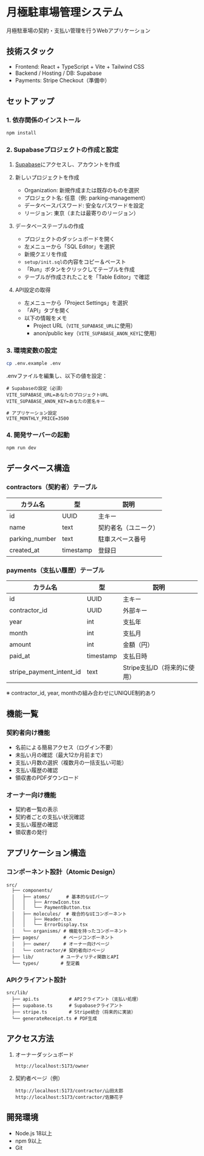 # 月極駐車場管理システム

月極駐車場の契約・支払い管理を行うWebアプリケーション

## 技術スタック

- Frontend: React + TypeScript + Vite + Tailwind CSS
- Backend / Hosting / DB: Supabase
- Payments: Stripe Checkout（準備中）

## セットアップ

### 1. 依存関係のインストール
```bash
npm install
```

### 2. Supabaseプロジェクトの作成と設定

1. [Supabase](https://supabase.com/)にアクセスし、アカウントを作成
2. 新しいプロジェクトを作成
   - Organization: 新規作成または既存のものを選択
   - プロジェクト名: 任意（例: parking-management）
   - データベースパスワード: 安全なパスワードを設定
   - リージョン: 東京（または最寄りのリージョン）

3. データベーステーブルの作成
   - プロジェクトのダッシュボードを開く
   - 左メニューから「SQL Editor」を選択
   - 新規クエリを作成
   - `setup/init.sql`の内容をコピー＆ペースト
   - 「Run」ボタンをクリックしてテーブルを作成
   - テーブルが作成されたことを「Table Editor」で確認

4. API設定の取得
   - 左メニューから「Project Settings」を選択
   - 「API」タブを開く
   - 以下の情報をメモ
     - Project URL（`VITE_SUPABASE_URL`に使用）
     - anon/public key（`VITE_SUPABASE_ANON_KEY`に使用）

### 3. 環境変数の設定
```bash
cp .env.example .env
```

.envファイルを編集し、以下の値を設定：
```
# Supabaseの設定（必須）
VITE_SUPABASE_URL=あなたのプロジェクトURL
VITE_SUPABASE_ANON_KEY=あなたの匿名キー

# アプリケーション設定
VITE_MONTHLY_PRICE=3500
```

### 4. 開発サーバーの起動
```bash
npm run dev
```

## データベース構造

### contractors（契約者）テーブル
| カラム名 | 型 | 説明 |
|---------|-----|------|
| id | UUID | 主キー |
| name | text | 契約者名（ユニーク） |
| parking_number | text | 駐車スペース番号 |
| created_at | timestamp | 登録日 |

### payments（支払い履歴）テーブル
| カラム名 | 型 | 説明 |
|---------|-----|------|
| id | UUID | 主キー |
| contractor_id | UUID | 外部キー |
| year | int | 支払年 |
| month | int | 支払月 |
| amount | int | 金額（円） |
| paid_at | timestamp | 支払日時 |
| stripe_payment_intent_id | text | Stripe支払ID（将来的に使用） |

※ contractor_id, year, monthの組み合わせにUNIQUE制約あり

## 機能一覧

### 契約者向け機能
- 名前による簡易アクセス（ログイン不要）
- 未払い月の確認（最大12か月前まで）
- 支払い月数の選択（複数月の一括支払い可能）
- 支払い履歴の確認
- 領収書のPDFダウンロード

### オーナー向け機能
- 契約者一覧の表示
- 契約者ごとの支払い状況確認
- 支払い履歴の確認
- 領収書の発行

## アプリケーション構造

### コンポーネント設計（Atomic Design）
```
src/
  ├── components/
  │   ├── atoms/      # 基本的なUIパーツ
  │   │   ├── ArrowIcon.tsx
  │   │   └── PaymentButton.tsx
  │   ├── molecules/  # 複合的なUIコンポーネント
  │   │   ├── Header.tsx
  │   │   └── ErrorDisplay.tsx
  │   └── organisms/ # 機能を持ったコンポーネント
  ├── pages/         # ページコンポーネント
  │   ├── owner/     # オーナー向けページ
  │   └── contractor/# 契約者向けページ
  ├── lib/          # ユーティリティ関数とAPI
  └── types/        # 型定義
```

### APIクライアント設計
```
src/lib/
  ├── api.ts           # APIクライアント（支払い処理）
  ├── supabase.ts      # Supabaseクライアント
  ├── stripe.ts        # Stripe統合（将来的に実装）
  └── generateReceipt.ts # PDF生成
```

## アクセス方法

1. オーナーダッシュボード
   ```
   http://localhost:5173/owner
   ```

2. 契約者ページ（例）
   ```
   http://localhost:5173/contractor/山田太郎
   http://localhost:5173/contractor/佐藤花子
   ```

## 開発環境

- Node.js 18以上
- npm 9以上
- Git
